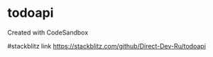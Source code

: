 # todoapi
Created with CodeSandbox

#stackblitz link
https://stackblitz.com/github/Direct-Dev-Ru/todoapi
